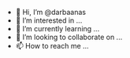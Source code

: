 - 👋 Hi, I’m @darbaanas
- 👀 I’m interested in ...
- 🌱 I’m currently learning ...
- 💞️ I’m looking to collaborate on ...
- 📫 How to reach me ...

<!---
darbaanas/darbaanas is a ✨ special ✨ repository because its `README.md` (this file) appears on your GitHub profile.
You can click the Preview link to take a look at your changes.
--->
